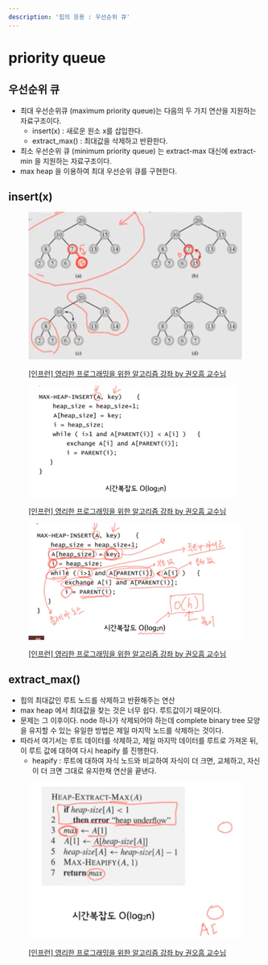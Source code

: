 ```yaml
---
description: '힙의 응용 : 우선순위 큐'
---
```


# priority queue

## 우선순위 큐

* 최대 우선순위큐 (maximum priority queue)는 다음의 두 가지 연산을 지원하는 자료구조이다.&#x20;
  * insert(x) : 새로운 원소 x를 삽입한다.&#x20;
  * extract\_max() : 최대값을 삭제하고 반환한다.&#x20;
* 최소 우선순위 큐 (minimum priority queue) 는 extract-max 대신에 extract-min 을 지원하는 자료구조이다.&#x20;
* max heap 을 이용하여 최대 우선순위 큐를 구현한다.&#x20;



## insert(x)&#x20;

<figure><img src="../../../.gitbook/assets/image (32) (1).png" alt=""><figcaption><p><a href="https://www.inflearn.com/course/%EC%95%8C%EA%B3%A0%EB%A6%AC%EC%A6%98-%EA%B0%95%EC%A2%8C">[인프런] 영리한 프로그래밍을 위한 알고리즘 강좌 by 권오흠 교수님</a></p></figcaption></figure>

<figure><img src="../../../.gitbook/assets/image (8) (2) (1).png" alt=""><figcaption><p><a href="https://www.inflearn.com/course/%EC%95%8C%EA%B3%A0%EB%A6%AC%EC%A6%98-%EA%B0%95%EC%A2%8C">[인프런] 영리한 프로그래밍을 위한 알고리즘 강좌 by 권오흠 교수님</a></p></figcaption></figure>

<figure><img src="../../../.gitbook/assets/image (31) (2).png" alt=""><figcaption><p><a href="https://www.inflearn.com/course/%EC%95%8C%EA%B3%A0%EB%A6%AC%EC%A6%98-%EA%B0%95%EC%A2%8C">[인프런] 영리한 프로그래밍을 위한 알고리즘 강좌 by 권오흠 교수님</a></p></figcaption></figure>



## extract\_max()

* 힙의 최대값인 루트 노드를 삭제하고 반환해주는 연산&#x20;
* max heap 에서 최대값을 찾는 것은 너무 쉽다. 루트값이기 때문이다.&#x20;
* 문제는 그 이후이다. node 하나가 삭제되어야 하는데 complete binary tree 모양을 유지할 수 있는 유일한 방법은 제일 마지막 노드를 삭제하는 것이다.&#x20;
* 따라서 여기서는 루트 데이터를 삭제하고, 제일 마지막 데이터를 루트로 가져온 뒤, 이 루트 값에 대하여 다시 heapify 를 진행한다.&#x20;
  * heapify : 루트에 대하여 자식 노드와 비교하여 자식이 더 크면, 교체하고, 자신이 더 크면 그대로 유지한채 연산을 끝낸다.&#x20;

<figure><img src="../../../.gitbook/assets/image (40) (1).png" alt=""><figcaption><p><a href="https://www.inflearn.com/course/%EC%95%8C%EA%B3%A0%EB%A6%AC%EC%A6%98-%EA%B0%95%EC%A2%8C">[인프런] 영리한 프로그래밍을 위한 알고리즘 강좌 by 권오흠 교수님</a></p></figcaption></figure>

